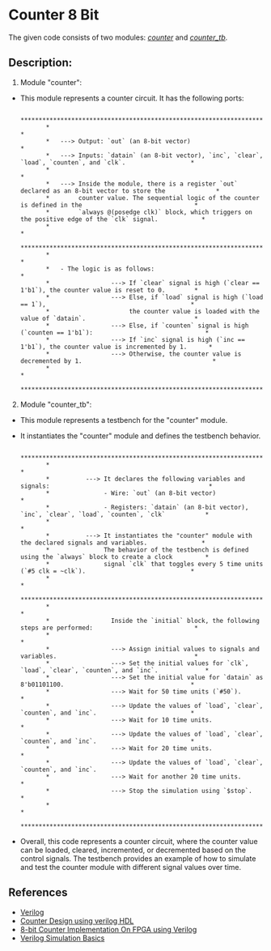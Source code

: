 # Counter 8 Bit

   The given code consists of two modules: [*counter*](Counter%208bit/counter.v) and [*counter_tb*](Counter%208bit/counter_tb.v).

## Description:

   1. Module "counter":
    
   * This module represents a counter circuit. It has the following ports:


                *************************************************************************************************************
                *                                                                                                           *
                *   ---> Output: `out` (an 8-bit vector)                                                                    *
                *   ---> Inputs: `datain` (an 8-bit vector), `inc`, `clear`, `load`, `counten`, and `clk`.                  *
                *                                                                                                           *
                *   ---> Inside the module, there is a register `out` declared as an 8-bit vector to store the              *
                *        counter value. The sequential logic of the counter is defined in the                               *
                *        `always @(posedge clk)` block, which triggers on the positive edge of the `clk` signal.            *
                *                                                                                                           *
                *************************************************************************************************************
                *                                                                                                           *
                *   - The logic is as follows:                                                                              *
   				*                 ---> If `clear` signal is high (`clear == 1'b1`), the counter value is reset to 0.        *
   				*                 ---> Else, if `load` signal is high (`load == 1`),                                        *
                *                      the counter value is loaded with the value of `datain`.                              *
   				*                 ---> Else, if `counten` signal is high (`counten == 1'b1`):                               *
        		*            	  ---> If `inc` signal is high (`inc == 1'b1`), the counter value is incremented by 1.      *
        		*		          ---> Otherwise, the counter value is decremented by 1.                                    *
                *                                                                                                           *
                *************************************************************************************************************


   2. Module "counter_tb":
   
   * This module represents a testbench for the "counter" module. 
   * It instantiates the "counter" module and defines the testbench behavior.


                *************************************************************************************************************
                *                                                                                                           *
   		        *          ---> It declares the following variables and signals:                                            *
      			*	            - Wire: `out` (an 8-bit vector)                                                             *
      			*	            - Registers: `datain` (an 8-bit vector), `inc`, `clear`, `load`, `counten`, `clk`           *
                *                                                                                                           *
   		        *          ---> It instantiates the "counter" module with the declared signals and variables.               *
                *               The behavior of the testbench is defined using the `always` block to create a clock         *
                *               signal `clk` that toggles every 5 time units (`#5 clk = ~clk`).                             *                                 
                *                                                                                                           *
                *************************************************************************************************************
                *                                                                                                           *
   		        *                 Inside the `initial` block, the following steps are performed:                            *
                *                                                                                                           *
      			*	              ---> Assign initial values to signals and variables.                                      *
      			*	              ---> Set the initial values for `clk`, `load`, `clear`, `counten`, and `inc`.             *
      			*	              ---> Set the initial value for `datain` as 8'b01101100.                                   *
      			*	              ---> Wait for 50 time units (`#50`).                                                      *
      			*	              ---> Update the values of `load`, `clear`, `counten`, and `inc`.                          *
      			*	              ---> Wait for 10 time units.                                                              *
      			*	              ---> Update the values of `load`, `clear`, `counten`, and `inc`.                          *
      			*	              ---> Wait for 20 time units.                                                              *
      			*	              ---> Update the values of `load`, `clear`, `counten`, and `inc`.                          *
      			*	              ---> Wait for another 20 time units.                                                      *
      			*	              ---> Stop the simulation using `$stop`.                                                   *
                *                                                                                                           *
                *************************************************************************************************************


   * Overall, this code represents a counter circuit, where the counter value can be loaded, cleared, incremented, 
   or decremented based on the control signals. 
   The testbench provides an example of how to simulate and test the counter module with different signal values over time.

## References

   * [Verilog](https://en.wikipedia.org/wiki/Verilog#:~:text=Verilog%2C%20standardized%20as%20IEEE%201364,register%2Dtransfer%20level%20of%20abstraction.)
   * [Counter Design using verilog HDL](https://www.geeksforgeeks.org/counter-design-using-verilog-hdl/)
   * [8-bit Counter Implementation On FPGA using Verilog](https://circuitfever.com/counter-in-fpga-verilog#google_vignette)
   * [Verilog Simulation Basics](https://www.javatpoint.com/verilog-simulation-basics#:~:text=Verilog%20is%20a%20hardware%20description,behaves%20in%20an%20intended%20way.)